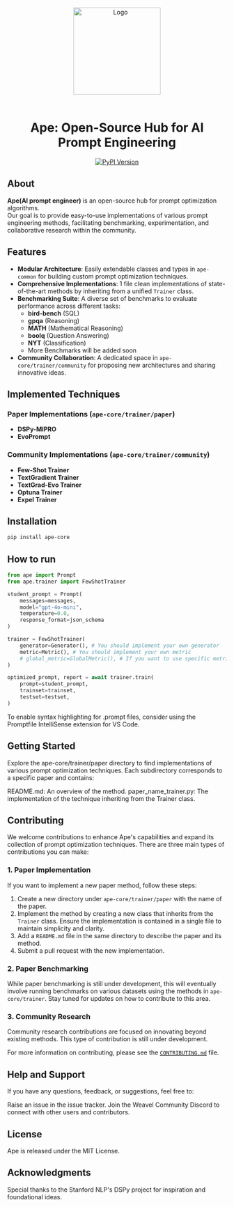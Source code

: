 <div align="center">
    <a href="https://www.weavel.ai/ape">
        <img src="https://www.dropbox.com/scl/fi/h7e7lunf2x8g0teeqlrlt/Ape-Logo.png?rlkey=fc9fzxye4mls00cluv08f4vus&st=pfjsapa3&raw=1" title="Logo" style="width:200px; padding: 20px;" />
    </a>
    <h1>Ape: Open-Source Hub for AI Prompt Engineering</h1>
    <div>
        <a href="https://pypi.org/project/ape-core" target="_blank">
            <img src="https://img.shields.io/pypi/v/ape-core.svg" alt="PyPI Version"/>
        </a>
    </div>
</div>

## About

**Ape(AI prompt engineer)** is an open-source hub for prompt optimization algorithms.  
Our goal is to provide easy-to-use implementations of various prompt engineering methods, facilitating benchmarking, experimentation, and collaborative research within the community.

## Features

- **Modular Architecture**: Easily extendable classes and types in `ape-common` for building custom prompt optimization techniques.
- **Comprehensive Implementations**: 1 file clean implementations of state-of-the-art methods by inheriting from a unified `Trainer` class.
- **Benchmarking Suite**: A diverse set of benchmarks to evaluate performance across different tasks:
  - **bird-bench** (SQL)
  - **gpqa** (Reasoning)
  - **MATH** (Mathematical Reasoning)
  - **boolq** (Question Answering)
  - **NYT** (Classification)
  - More Benchmarks will be added soon
- **Community Collaboration**: A dedicated space in `ape-core/trainer/community` for proposing new architectures and sharing innovative ideas.

## Implemented Techniques

### Paper Implementations (`ape-core/trainer/paper`)

- **DSPy-MIPRO**
- **EvoPrompt**

### Community Implementations (`ape-core/trainer/community`)

- **Few-Shot Trainer**
- **TextGradient Trainer**
- **TextGrad-Evo Trainer**
- **Optuna Trainer**
- **Expel Trainer**

## Installation

```bash
pip install ape-core
```

## How to run

```python
from ape import Prompt
from ape.trainer import FewShotTrainer

student_prompt = Prompt(
    messages=messages,
    model="gpt-4o-mini",
    temperature=0.0,
    response_format=json_schema
)

trainer = FewShotTrainer(
    generator=Generator(), # You should implement your own generator
    metric=Metric(), # You should implement your own metric
    # global_metric=GlobalMetric(), # If you want to use specific metric like MICRO-F1, you should implement your own global metric
)

optimized_prompt, report = await trainer.train(
    prompt=student_prompt,
    trainset=trainset,
    testset=testset,
)
```

To enable syntax highlighting for .prompt files, consider using the Promptfile IntelliSense extension for VS Code.

## Getting Started

Explore the ape-core/trainer/paper directory to find implementations of various prompt optimization techniques. Each subdirectory corresponds to a specific paper and contains:

README.md: An overview of the method.
paper_name_trainer.py: The implementation of the technique inheriting from the Trainer class.

## Contributing

We welcome contributions to enhance Ape's capabilities and expand its collection of prompt optimization techniques. There are three main types of contributions you can make:

### 1. Paper Implementation

If you want to implement a new paper method, follow these steps:

1. Create a new directory under `ape-core/trainer/paper` with the name of the paper.
2. Implement the method by creating a new class that inherits from the `Trainer` class. Ensure the implementation is contained in a single file to maintain simplicity and clarity.
3. Add a `README.md` file in the same directory to describe the paper and its method.
4. Submit a pull request with the new implementation.

### 2. Paper Benchmarking

While paper benchmarking is still under development, this will eventually involve running benchmarks on various datasets using the methods in `ape-core/trainer`. Stay tuned for updates on how to contribute to this area.

### 3. Community Research

Community research contributions are focused on innovating beyond existing methods. This type of contribution is still under development.

For more information on contributing, please see the [`CONTRIBUTING.md`](CONTRIBUTING.md) file.

## Help and Support

If you have any questions, feedback, or suggestions, feel free to:

Raise an issue in the issue tracker.
Join the Weavel Community Discord to connect with other users and contributors.

## License

Ape is released under the MIT License.

## Acknowledgments

Special thanks to the Stanford NLP's DSPy project for inspiration and foundational ideas.
